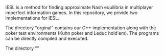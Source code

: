 IESL is a method for finding approximate Nash equilibria in multiplayer imperfect information games. In this repository, we privide two implementations for IESL.

The directory "orginal" contains our C++ implementation along with the poker test environments (Kuhn poker and Leduc hold'em). The programs can be directly compiled and executed.

The directory ""
